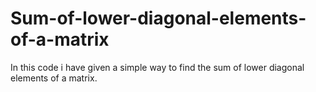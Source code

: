# Sum-of-lower-diagonal-elements-of-a-matrix
In this code i have given a simple way to find the sum of lower diagonal elements of a matrix.
